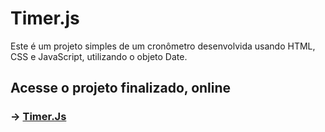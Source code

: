 # Timer.js
 
Este é um projeto simples de um cronômetro desenvolvida usando HTML, CSS e JavaScript, utilizando o objeto Date.

## Acesse o projeto finalizado, online

### -> [Timer.Js](https://gustavo-sales.github.io/Lista-de-Compras/)

